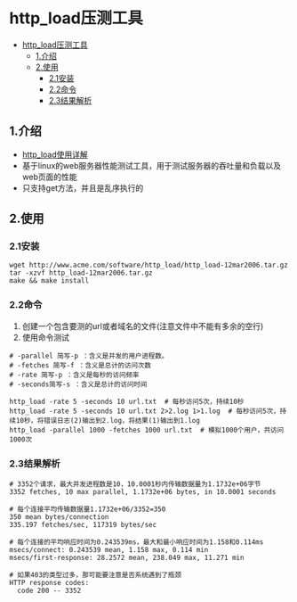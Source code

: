 # http_load压测工具

<!-- TOC -->

- [http_load压测工具](#httpload%e5%8e%8b%e6%b5%8b%e5%b7%a5%e5%85%b7)
  - [1.介绍](#1%e4%bb%8b%e7%bb%8d)
  - [2.使用](#2%e4%bd%bf%e7%94%a8)
    - [2.1安装](#21%e5%ae%89%e8%a3%85)
    - [2.2命令](#22%e5%91%bd%e4%bb%a4)
    - [2.3结果解析](#23%e7%bb%93%e6%9e%9c%e8%a7%a3%e6%9e%90)

<!-- /TOC -->

## 1.介绍

- [http_load使用详解](https://www.cnblogs.com/shijingjing07/p/6539179.html)
- 基于linux的web服务器性能测试工具，用于测试服务器的吞吐量和负载以及web页面的性能
- 只支持get方法，并且是乱序执行的

## 2.使用

### 2.1安装

```shell
wget http://www.acme.com/software/http_load/http_load-12mar2006.tar.gz
tar -xzvf http_load-12mar2006.tar.gz
make && make install
```

### 2.2命令

1. 创建一个包含要测的url或者域名的文件(注意文件中不能有多余的空行)
2. 使用命令测试

```shell
# -parallel 简写-p ：含义是并发的用户进程数。
# -fetches 简写-f ：含义是总计的访问次数
# -rate 简写-p ：含义是每秒的访问频率
# -seconds简写-s ：含义是总计的访问时间

http_load -rate 5 -seconds 10 url.txt  # 每秒访问5次，持续10秒
http_load -rate 5 -seconds 10 url.txt 2>2.log 1>1.log  # 每秒访问5次，持续10秒，将错误日志(2)输出到2.log，将结果(1)输出到1.log
http_load -parallel 1000 -fetches 1000 url.txt  # 模拟1000个用户，共访问1000次
```

### 2.3结果解析

```shell
# 3352个请求，最大并发进程数是10，10.0001秒内传输数据量为1.1732e+06字节
3352 fetches, 10 max parallel, 1.1732e+06 bytes, in 10.0001 seconds

# 每个连接平均传输数据量1.1732e+06/3352=350
350 mean bytes/connection
335.197 fetches/sec, 117319 bytes/sec

# 每个连接的平均响应时间为0.243539ms，最大和最小响应时间为1.158和0.114ms
msecs/connect: 0.243539 mean, 1.158 max, 0.114 min
msecs/first-response: 28.2572 mean, 238.049 max, 11.271 min

# 如果403的类型过多，那可能要注意是否系统遇到了瓶颈
HTTP response codes:
  code 200 -- 3352
```


